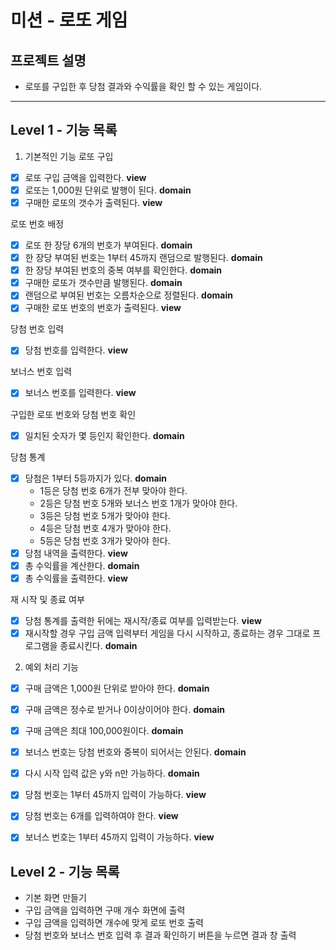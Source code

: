 # 미션 - 로또 게임
 ## 프로젝트 설명
 - 로또를 구입한 후 당첨 결과와 수익률을 확인 할 수 있는 게임이다.
 ---
## Level 1 - 기능 목록
 1) 기본적인 기능
로또 구입
- [x] 로또 구입 금액을 입력한다. **view**
- [x] 로또는 1,000원 단위로 발행이 된다. **domain**
- [x] 구매한 로또의 갯수가 출력된다. **view**

로또 번호 배정
- [x] 로또 한 장당 6개의 번호가 부여된다. **domain**
- [x] 한 장당 부여된 번호는 1부터 45까지 랜덤으로 발행된다. **domain**
- [x] 한 장당 부여된 번호의 중복 여부를 확인한다. **domain**
- [x] 구매한 로또가 갯수만큼 발행된다. **domain**
- [x] 랜덤으로 부여된 번호는 오름차순으로 정렬된다. **domain**
- [x] 구매한 로또 번호의 번호가 출력된다. **view**

당첨 번호 입력
- [x] 당첨 번호를 입력한다. **view**

보너스 번호 입력
- [x] 보너스 번호를 입력한다. **view**

구입한 로또 번호와 당첨 번호 확인
- [x] 일치된 숫자가 몇 등인지 확인한다. **domain**

당첨 통계
- [x] 당첨은 1부터 5등까지가 있다. **domain**
    - 1등은 당첨 번호 6개가 전부 맞아야 한다.
    - 2등은 당첨 번호 5개와 보너스 번호 1개가 맞아야 한다.
    - 3등은 당첨 번호 5개가 맞아야 한다.
    - 4등은 당첨 번호 4개가 맞아야 한다.
    - 5등은 당첨 번호 3개가 맞아야 한다.
- [x] 당첨 내역을 출력한다. **view**
- [x] 총 수익률을 계산한다. **domain**
- [x] 총 수익률을 출력한다. **view**

재 시작 및 종료 여부
- [x] 당첨 통계를 출력한 뒤에는 재시작/종료 여부를 입력받는다. **view**
- [x] 재시작할 경우 구입 금액 입력부터 게임을 다시 시작하고, 종료하는 경우 그대로 프로그램을 종료시킨다. **domain**
 
2) 예외 처리 기능
- [x] 구매 금액은 1,000원 단위로 받아야 한다. **domain**
- [x] 구매 금액은 정수로 받거나 0이상이어야 한다. **domain**
- [x] 구매 금액은 최대 100,000원이다. **domain**
- [x] 보너스 번호는 당첨 번호와 중복이 되어서는 안된다. **domain**
- [x] 다시 시작 입력 값은 y와 n만 가능하다. **domain**
- [x] 당첨 번호는 1부터 45까지 입력이 가능하다. **view**
- [x] 당첨 번호는 6개를 입력하여야 한다. **view**
- [x] 보너스 번호는 1부터 45까지 입력이 가능하다. **view**
 

## Level 2 - 기능 목록
- 기본 화면 만들기
- 구입 금액을 입력하면 구매 개수 화면에 출력
- 구입 금액을 입력하면 개수에 맞게 로또 번호 출력
- 당첨 번호와 보너스 번호 입력 후 결과 확인하기 버튼을 누르면 결과 창 출력